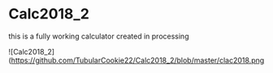 # Calc2018_2
this is a fully working calculator created in processing

![Calc2018_2](https://github.com/TubularCookie22/Calc2018_2/blob/master/clac2018.png
